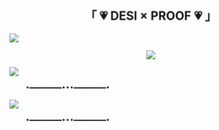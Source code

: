 <h2 align="center">
    「 💗 DESI × PROOF  💗 」
</h2>
<a href="https://youtu.be/0hP_JY_APq0?si=md6qsZQP2UaQ-SPn"><img src="https://user-images.githubusercontent.com/73097560/115834477-dbab4500-a447-11eb-908a-139a6edaec5c.gif"></a>

<p align="center"><a href="https://t.me/II_BAD_BBY_II"><img src="https://telegra.ph/file/821948aa0310944c93b68.jpg"></a></p>

<a href="https://youtu.be/0hP_JY_APq0?si=md6qsZQP2UaQ-SPn"><img src="https://user-images.githubusercontent.com/73097560/115834477-dbab4500-a447-11eb-908a-139a6edaec5c.gif"></a>


        •━━━━━━━━•••━━━━━━━━•

<img src="https://readme-typing-svg.herokuapp.com?color=FF0000&width=420&lines=DESI+X+SPARK%E2%9D%A4%EF%B8%8F"> 

        •━━━━━━━━•••━━━━━━━━•
